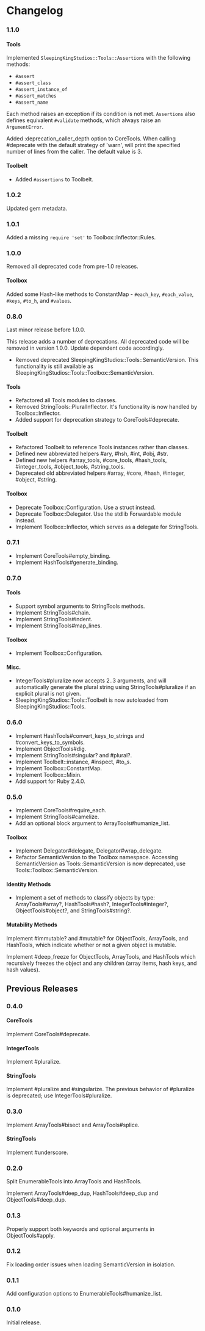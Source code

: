 # Changelog

### 1.1.0

#### Tools

Implemented `SleepingKingStudios::Tools::Assertions` with the following methods:

- `#assert`
- `#assert_class`
- `#assert_instance_of`
- `#assert_matches`
- `#assert_name`

Each method raises an exception if its condition is not met. `Assertions` also defines equivalent `#validate` methods, which always raise an `ArgumentError`.

Added :deprecation_caller_depth option to CoreTools. When calling #deprecate with the default strategy of 'warn', will print the specified number of lines from the caller. The default value is 3.

#### Toolbelt

- Added `#assertions` to Toolbelt.

### 1.0.2

Updated gem metadata.

### 1.0.1

Added a missing `require 'set'` to Toolbox::Inflector::Rules.

### 1.0.0

Removed all deprecated code from pre-1.0 releases.

#### Toolbox

Added some Hash-like methods to ConstantMap - `#each_key`, `#each_value`,
`#keys`, `#to_h`, and `#values`.

### 0.8.0

Last minor release before 1.0.0.

This release adds a number of deprecations. All deprecated code will be removed
in version 1.0.0. Update dependent code accordingly.

- Removed deprecated SleepingKingStudios::Tools::SemanticVersion. This
  functionality is still available as
  SleepingKingStudios::Tools::Toolbox::SemanticVersion.

#### Tools

- Refactored all Tools modules to classes.
- Removed StringTools::PluralInflector. It's functionality is now handled by
  Toolbox::Inflector.
- Added support for deprecation strategy to CoreTools#deprecate.

#### Toolbelt

- Refactored Toolbelt to reference Tools instances rather than classes.
- Defined new abbreviated helpers #ary, #hsh, #int, #obj, #str.
- Defined new helpers #array_tools, #core_tools, #hash_tools, #integer_tools,
  #object_tools, #string_tools.
- Deprecated old abbreviated helpers #array, #core, #hash, #integer, #object,
  #string.

#### Toolbox

- Deprecate Toolbox::Configuration. Use a struct instead.
- Deprecate Toolbox::Delegator. Use the stdlib Forwardable module instead.
- Implement Toolbox::Inflector, which serves as a delegate for StringTools.

### 0.7.1

- Implement CoreTools#empty_binding.
- Implement HashTools#generate_binding.

### 0.7.0

#### Tools

- Support symbol arguments to StringTools methods.
- Implement StringTools#chain.
- Implement StringTools#indent.
- Implement StringTools#map_lines.

#### Toolbox

- Implement Toolbox::Configuration.

#### Misc.

- IntegerTools#pluralize now accepts 2..3 arguments, and will automatically generate the plural string using StringTools#pluralize if an explicit plural is not given.
- SleepingKingStudios::Tools::Toolbelt is now autoloaded from SleepingKingStudios::Tools.

### 0.6.0

- Implement HashTools#convert_keys_to_strings and #convert_keys_to_symbols.
- Implement ObjectTools#dig.
- Implement StringTools#singular? and #plural?.
- Implement Toolbelt::instance, #inspect, #to_s.
- Implement Toolbox::ConstantMap.
- Implement Toolbox::Mixin.
- Add support for Ruby 2.4.0.

### 0.5.0

- Implement CoreTools#require_each.
- Implement StringTools#camelize.
- Add an optional block argument to ArrayTools#humanize_list.

#### Toolbox

- Implement Delegator#delegate, Delegator#wrap_delegate.
- Refactor SemanticVersion to the Toolbox namespace. Accessing SemanticVersion as Tools::SemanticVersion is now deprecated, use Tools::Toolbox::SemanticVersion.

#### Identity Methods

- Implement a set of methods to classify objects by type: ArrayTools#array?, HashTools#hash?, IntegerTools#integer?, ObjectTools#object?, and StringTools#string?.

#### Mutability Methods

Implement #immutable? and #mutable? for ObjectTools, ArrayTools, and HashTools, which indicate whether or not a given object is mutable.

Implement #deep_freeze for ObjectTools, ArrayTools, and HashTools which recursively freezes the object and any children (array items, hash keys, and hash values).

## Previous Releases

### 0.4.0

#### CoreTools

Implement CoreTools#deprecate.

#### IntegerTools

Implement #pluralize.

#### StringTools

Implement #pluralize and #singularize. The previous behavior of #pluralize is deprecated; use IntegerTools#pluralize.

### 0.3.0

Implement ArrayTools#bisect and ArrayTools#splice.

#### StringTools

Implement #underscore.

### 0.2.0

Split EnumerableTools into ArrayTools and HashTools.

Implement ArrayTools#deep_dup, HashTools#deep_dup and ObjectTools#deep_dup.

### 0.1.3

Properly support both keywords and optional arguments in ObjectTools#apply.

### 0.1.2

Fix loading order issues when loading SemanticVersion in isolation.

### 0.1.1

Add configuration options to EnumerableTools#humanize_list.

### 0.1.0

Initial release.
